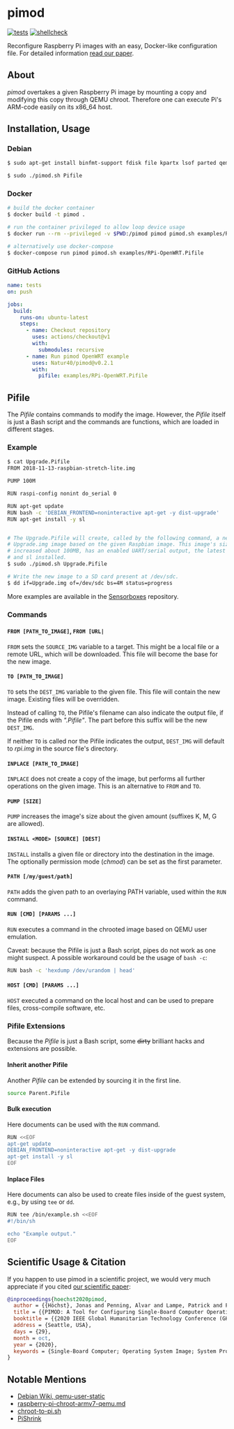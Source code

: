 # pimod
[![tests](https://github.com/Nature40/pimod/workflows/tests/badge.svg?branch=master)](https://github.com/Nature40/pimod/actions?query=workflow%3Atests)
[![shellcheck](https://github.com/Nature40/pimod/workflows/shellcheck/badge.svg?branch=master)](https://github.com/Nature40/pimod/actions?query=workflow%3Ashellcheck)

Reconfigure Raspberry Pi images with an easy, Docker-like configuration file. For detailed information [read our paper](https://jonashoechst.de/assets/papers/hoechst2020pimod.pdf).


## About
*pimod* overtakes a given Raspberry Pi image by mounting a copy and modifying
this copy through QEMU chroot. Therefore one can execute Pi's ARM-code easily
on its x86\_64 host.


## Installation, Usage
### Debian
```bash
$ sudo apt-get install binfmt-support fdisk file kpartx lsof parted qemu qemu-user-static unzip p7zip-full wget xz-utils

$ sudo ./pimod.sh Pifile
```

### Docker
```bash
# build the docker container
$ docker build -t pimod .

# run the container privileged to allow loop device usage
$ docker run --rm --privileged -v $PWD:/pimod pimod pimod.sh examples/RPi-OpenWRT.Pifile

# alternatively use docker-compose 
$ docker-compose run pimod pimod.sh examples/RPi-OpenWRT.Pifile 
```

### GitHub Actions
```yml
name: tests
on: push

jobs:
  build:
    runs-on: ubuntu-latest
    steps:
      - name: Checkout repository
        uses: actions/checkout@v1
        with:
          submodules: recursive
      - name: Run pimod OpenWRT example
        uses: Natur40/pimod@v0.2.1
        with:
          pifile: examples/RPi-OpenWRT.Pifile
```

## Pifile
The *Pifile* contains commands to modify the image. However, the *Pifile*
itself is just a Bash script and the commands are functions, which are loaded
in different stages.


### Example
```bash
$ cat Upgrade.Pifile
FROM 2018-11-13-raspbian-stretch-lite.img

PUMP 100M

RUN raspi-config nonint do_serial 0

RUN apt-get update
RUN bash -c 'DEBIAN_FRONTEND=noninteractive apt-get -y dist-upgrade'
RUN apt-get install -y sl


# The Upgrade.Pifile will create, called by the following command, a new
# Upgrade.img image based on the given Raspbian image. This image's size is
# increased about 100MB, has an enabled UART/serial output, the latest software
# and sl installed.
$ sudo ./pimod.sh Upgrade.Pifile

# Write the new image to a SD card present at /dev/sdc.
$ dd if=Upgrade.img of=/dev/sdc bs=4M status=progress
```

More examples are available in the
[Sensorboxes](https://github.com/Nature40/Sensorboxes) repository.


### Commands
#### `FROM [PATH_TO_IMAGE]`, `FROM [URL|`
`FROM` sets the `SOURCE_IMG` variable to a target. This might be a local file or
a remote URL, which will be downloaded. This file will become the base for
the new image.

#### `TO [PATH_TO_IMAGE]`
`TO` sets the `DEST_IMG` variable to the given file. This file will contain
the new image. Existing files will be overridden.

Instead of calling `TO`, the Pifile's filename can also indicate the output
file, if the Pifile ends with *".Pifile"*. The part before this suffix will be
the new `DEST_IMG`.

If neither `TO` is called nor the Pifile indicates the output, `DEST_IMG` will
default to *rpi.img* in the source file's directory.


#### `INPLACE [PATH_TO_IMAGE]`
`INPLACE` does not create a copy of the image, but performs all further
operations on the given image. This is an alternative to `FROM` and `TO`.

#### `PUMP [SIZE]`
`PUMP` increases the image's size about the given amount (suffixes K, M, G are allowed).

#### `INSTALL <MODE> [SOURCE] [DEST]`
`INSTALL` installs a given file or directory into the destination in the
image. The optionally permission mode (*chmod*) can be set as the first
parameter.

#### `PATH [/my/guest/path]`
`PATH` adds the given path to an overlaying PATH variable, used within the `RUN`
command.

#### `RUN [CMD] [PARAMS ...]`
`RUN` executes a command in the chrooted image based on QEMU user emulation.

Caveat: because the Pifile is just a Bash script, pipes do not work as one
might suspect. A possible workaround could be the usage of `bash -c`:

```bash
RUN bash -c 'hexdump /dev/urandom | head'
```

#### `HOST [CMD] [PARAMS ...]`
`HOST` executed a command on the local host and can be used to prepare files, cross-compile software, etc.



### Pifile Extensions
Because the *Pifile* is just a Bash script, some ~~dirty~~ brilliant hacks and extensions are possible.


#### Inherit another Pifile
Another *Pifile* can be extended by sourcing it in the first line.

```bash
source Parent.Pifile
```


#### Bulk execution
Here documents can be used with the `RUN` command.

```bash
RUN <<EOF
apt-get update
DEBIAN_FRONTEND=noninteractive apt-get -y dist-upgrade
apt-get install -y sl
EOF
```

#### Inplace Files
Here documents can also be used to create files inside of the guest system, e.g., by using `tee` or `dd`.

```bash
RUN tee /bin/example.sh <<EOF
#!/bin/sh

echo "Example output."
EOF
```

## Scientific Usage & Citation

If you happen to use pimod in a scientific project, we would very much appreciate if you cited [our scientific paper](https://jonashoechst.de/assets/papers/hoechst2020pimod.pdf):

```bibtex
@inproceedings{hoechst2020pimod,
  author = {{Höchst}, Jonas and Penning, Alvar and Lampe, Patrick and Freisleben, Bernd},
  title = {{PIMOD: A Tool for Configuring Single-Board Computer Operating System Images}},
  booktitle = {{2020 IEEE Global Humanitarian Technology Conference (GHTC 2020)}},
  address = {Seattle, USA},
  days = {29},
  month = oct,
  year = {2020},
  keywords = {Single-Board Computer; Operating System Image; System Provisioning},
}
```

## Notable Mentions
- [Debian Wiki, qemu-user-static](https://wiki.debian.org/RaspberryPi/qemu-user-static)
- [raspberry-pi-chroot-armv7-qemu.md](https://gist.github.com/jkullick/9b02c2061fbdf4a6c4e8a78f1312a689)
- [chroot-to-pi.sh](https://gist.github.com/htruong/7df502fb60268eeee5bca21ef3e436eb)
- [PiShrink](https://github.com/Drewsif/PiShrink)
